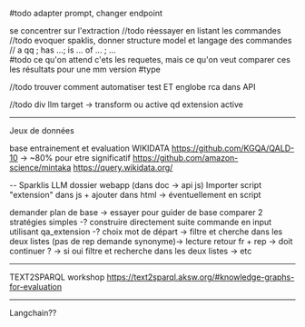 #todo adapter prompt, changer endpoint


se concentrer sur l'extraction
//todo réessayer en listant les commandes
//todo evoquer spaklis, donner structure model et langage des commandes
    // a qq ; has ...; is ... of ... ; ...    
#todo ce qu'on attend c'ets les requetes, mais ce qu'on veut comparer ces les résultats pour une mm version
#type

//todo trouver comment automatiser test ET englobe rca dans API

//todo div llm target -> transform ou active qd extension active
____________
Jeux de données

base entrainement et evaluation
WIKIDATA
https://github.com/KGQA/QALD-10 -> ~80% pour etre significatif
https://github.com/amazon-science/mintaka
https://query.wikidata.org/


--
Sparklis LLM
dossier webapp (dans doc -> api js)
Importer script "extension" dans js + ajouter dans html -> éventuellement en script

demander plan de base -> essayer pour guider de base 
comparer 2 stratégies simples
-? construire directement suite commande en input utilisant qa_extension
-? choix mot de départ -> filtre et cherche dans les deux listes (pas de rep demande synonyme)-> lecture retour fr + rep -> doit continuer ? -> si oui filtre et recherche dans les deux listes -> etc 


-----------------------------------
TEXT2SPARQL workshop
https://text2sparql.aksw.org/#knowledge-graphs-for-evaluation

-----------------------------------
Langchain??